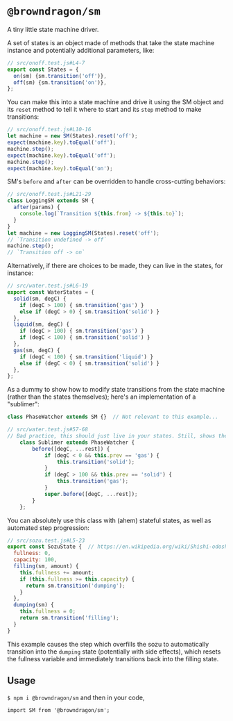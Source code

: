 # `@browndragon/sm`

A tiny little state machine driver.

A set of states is an object made of methods that take the state machine instance and potentially additional parameters, like:
```js
// src/onoff.test.js#L4-7
export const States = {
  on(sm) {sm.transition('off')},
  off(sm) {sm.transition('on')},
};
```
You can make this into a state machine and drive it using the SM object and its `reset` method to tell it where to start and its `step` method to make transitions:
```js
// src/onoff.test.js#L10-16
let machine = new SM(States).reset('off');
expect(machine.key).toEqual('off');
machine.step();
expect(machine.key).toEqual('off');
machine.step();
expect(machine.key).toEqual('on');
```
SM's `before` and `after` can be overridden to handle cross-cutting behaviors:
```js
// src/onoff.test.js#L21-29
class LoggingSM extends SM {
  after(params) {
    console.log(`Transition ${this.from} -> ${this.to}`);
  }
}
let machine = new LoggingSM(States).reset('off');
// `Transition undefined -> off`
machine.step();
// `Transition off -> on`
```

Alternatively, if there are choices to be made, they can live in the states, for instance:
```js
// src/water.test.js#L6-19
export const WaterStates = {
  solid(sm, degC) {
    if (degC > 100) { sm.transition('gas') }
    else if (degC > 0) { sm.transition('solid') }
  },
  liquid(sm, degC) {
    if (degC > 100) { sm.transition('gas') }
    if (degC < 100) { sm.transition('solid') }
  },
  gas(sm, degC) {
    if (degC < 100) { sm.transition('liquid') }
    else if (degC < 0) { sm.transition('solid') }
  },
};
```
As a dummy to show how to modify state transitions from the state machine (rather than the states themselves); here's an implementation of a "sublimer":
```js
class PhaseWatcher extends SM {}  // Not relevant to this example...
```
```js
// src/water.test.js#57-68
// Bad practice, this should just live in your states. Still, shows the principle that you might want to redirect some or all state transitions, such as for errors or similar.
    class Sublimer extends PhaseWatcher {
        before([degC, ...rest]) {
            if (degC < 0 && this.prev == 'gas') {
                this.transition('solid');
            }
            if (degC > 100 && this.prev == 'solid') {
                this.transition('gas');
            }
            super.before([degC, ...rest]);
        }
    };
```

You can absolutely use this class with (ahem) stateful states, as well as automated step progression:
```js
// src/sozu.test.js#L5-23
export const SozuState {  // https://en.wikipedia.org/wiki/Shishi-odoshi
  fullness: 0,
  capacity: 100,
  filling(sm, amount) {
    this.fullness += amount;
    if (this.fullness >= this.capacity) {
      return sm.transition('dumping');
    }
  },
  dumping(sm) {
    this.fullness = 0;
    return sm.transition('filling');
  }
}
```
This example causes the step which overfills the sozu to automatically transition into the `dumping` state (potentially with side effects), which resets the fullness variable and immediately transitions back into the filling state.

## Usage
`$ npm i @browndragon/sm` and then in your code,
```
import SM from '@browndragon/sm';

```
